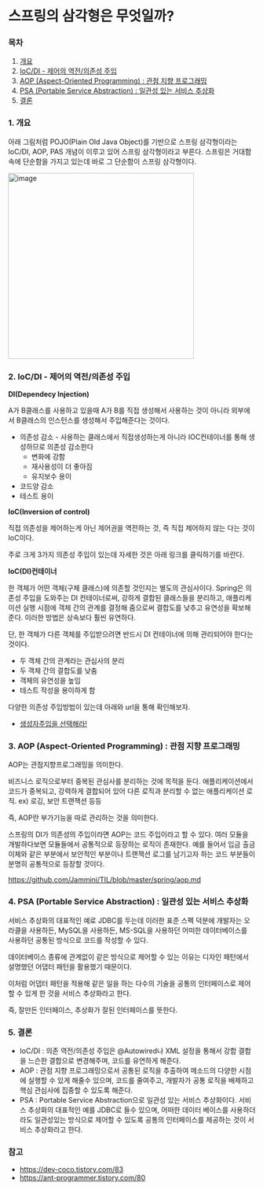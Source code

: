 # 스프링의 삼각형은 무엇일까?

### 목차

1. [개요](#1-개요)
2. [IoC/DI - 제어의 역전/의존성 주입](#2-iocdi---제어의-역전의존성-주입)
3. [AOP (Aspect-Oriented Programming) : 관점 지향 프로그래밍](#3-aop-aspect-oriented-programming--관점-지향-프로그래밍)
4. [PSA (Portable Service Abstraction) : 일관성 있는 서비스 추상화](#4-psa-portable-service-abstraction--일관성-있는-서비스-추상화)
5. [결론](#5-결론)

### 1. 개요

아래 그림처럼 POJO(Plain Old Java Object)를 기반으로 스프링 삼각형이라는 IoC/DI, AOP, PAS 개념이 이루고 있어 스프링 삼각형이라고 부른다. 스프링은 거대함 속에 단순함을 가지고 있는데 바로 그 단순함이 스프링 삼각형이다.

<img width="378" alt="image" src="https://github.com/Jammini/TIL/assets/59176149/f9ed029e-4317-46d7-b47e-fea95a20e860">

### **2.** IoC/DI - 제어의 역전/의존성 주입

**DI(Dependecy Injection)**

A가 B클래스를 사용하고 있을때 A가 B를 직접 생성해서 사용하는 것이 아니라 외부에서 B클래스의 인스턴스를 생성해서 주입해준다는 것이다. 

- 의존성 감소 - 사용하는 클래스에서 직접생성하는게 아니라 IOC컨테이너를 통해 생성하므로 의존성 감소한다
    - 변화에 강함
    - 재사용성이 더 좋아짐
    - 유지보수 용이
- 코드양 감소
- 테스트 용이

**IoC(Inversion of control)**

직접 의존성을 제어하는게 아닌 제어권을 역전하는 것, 즉 직접 제어하지 않는 다는 것이 IoC이다.

주로 크게 3가지 의존성 주입이 있는데 자세한 것은 아래 링크를 클릭하기를 바란다.

**IoC(DI)컨테이너**

한 객체가 어떤 객체(구체 클래스)에 의존할 것인지는 별도의 관심사이다. Spring은 의존성 주입을 도와주는 DI 컨테이너로써, 강하게 결합된 클래스들을 분리하고, 애플리케이션 실행 시점에 객체 간의 관계를 결정해 줌으로써 결합도를 낮추고 유연성을 확보해준다. 이러한 방법은 상속보다 훨씬 유연하다. 

단, 한 객체가 다른 객체를 주입받으려면 반드시 DI 컨테이너에 의해 관리되어야 한다는 것이다.

- 두 객체 간의 관계라는 관심사의 분리
- 두 객체 간의 결합도를 낮춤
- 객체의 유연성을 높임
- 테스트 작성을 용이하게 함

다양한 의존성 주입방법이 있는데 아래와 url을 통해 확인해보자.

- [생성자주입을 선택해라!](https://github.com/Jammini/TIL/blob/master/spring/constructor_injection.md)

### **3.** AOP (Aspect-Oriented Programming) : 관점 지향 프로그래밍

AOP는 관점지향프로그래밍을 의미한다.

비즈니스 로직으로부터 중복된 관심사를 분리하는 것에 목적을 둔다. 애플리케이션에서 코드가 중복되고, 강력하게 결합되어 있어 다른 로직과 분리할 수 없는 애플리케이션 로직. ex) 로깅, 보안 트랜잭션 등등

즉, AOP란 부가기능을 따로 관리하는 것을 의미한다.

스프링의 DI가 의존성의 주입이라면 AOP는 코드 주입이라고 할 수 있다. 여러 모듈을 개발하다보면 모듈들에서 공통적으로 등장하는 로직이 존재한다. 예를 들어서 입금 출금 이체와 같은 부분에서 보안적인 부분이나 트랜잭션 로그를 남기고자 하는 코드 부분들이 분명히 공통적으로 등장할 것이다.

https://github.com/Jammini/TIL/blob/master/spring/aop.md

### 4. PSA (Portable Service Abstraction) : 일관성 있는 서비스 추상화

서비스 추상화의 대표적인 예로 JDBC를 두는데 이러한 표준 스펙 덕분에 개발자는 오라클을 사용하든, MySQL을 사용하든, MS-SQL을 사용하던 어떠한 데이터베이스를 사용하던 공통된 방식으로 코드를 작성할 수 있다.

데이터베이스 종류에 관계없이 같은 방식으로 제어할 수 있는 이유는 디자인 패턴에서 설명했던 어댑터 패턴을 활용했기 때문이다.

이처럼 어댑터 패턴을 적용해 같은 일을 하는 다수의 기술을 공통의 인터페이스로 제어할 수 있게 한 것을 서비스 추상화라고 한다.

즉, 잘만든 인터페이스, 추상화가 잘된 인터페이스를 뜻한다.

### 5. 결론

- IoC/DI : 의존 역전/의존성 주입은 @Autowired나 XML 설정을 통해서 강합 결합을 느슨한 결합으로 변경해주며, 코드를 유연하게 해준다.
- AOP : 관점 지향 프로그래밍으로서 공통된 로직을 추출하여 메소드의 다양한 시점에 실행할 수 있게 해줄수 있으며, 코드를 줄여주고, 개발자가 공통 로직을 배제하고 핵심 관심사에 집중할 수 있도록 해준다.
- PSA : Portable Service Abstraction으로 일관성 있는 서비스 추상화이다. 서비스 추상화의 대표적인 예를 JDBC로 들수 있으며, 어떠한 데이터 베이스를 사용하더라도 일관성있는 방식으로 제어할 수 있도록 공통의 인터페이스를 제공하는 것이 서비스 추상화라고 한다.

### 참고

- https://dev-coco.tistory.com/83
- https://ant-programmer.tistory.com/80